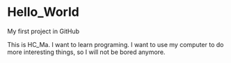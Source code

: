 # Hello_World
My first project in GitHub

This is HC_Ma.
I want to learn programing.
I want to use my computer to do more interesting things, so I will not be bored anymore.
